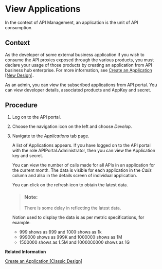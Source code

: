 <!-- loiofeac3687b4d842cb903bdbd9e13ace54 -->

# View Applications

In the context of API Management, an application is the unit of API consumption.



## Context

As the developer of some external business application if you wish to consume the API proxies exposed through the various products, you must declare your usage of those products by creating an application from API business hub enterprise. For more information, see [Create an Application \[New Design\]](create-an-application-new-design-a501a6d.md).

As an admin, you can view the subscribed applications from API portal. You can view developer details, associated products and AppKey and secret.



## Procedure

1.  Log on to the API portal.

2.  Choose the navigation icon on the left and choose *Develop*.

3.  Navigate to the *Applications* tab page.

    A list of Applications appears. If you have logged on to the API portal with the role APIPortal.Administrator, then you can view the Application key and secret.

    You can view the number of calls made for all APIs in an application for the current month. The data is visible for each application in the *Calls* column and also in the details screen of individual application.

    You can click on the refresh icon to obtain the latest data.

    > ### Note:  
    > There is some delay in reflecting the latest data.

    Notion used to display the data is as per metric specifications, for example:

    -   999 shows as 999 and 1000 shows as 1k
    -   999000 shows as 999K and 1000000 shows as 1M
    -   1500000 shows as 1.5M and 1000000000 shows as 1G


**Related Information**  


[Create an Application \[Classic Design\]](create-an-application-classic-design-7b4e71b.md "Create an Application to consume the required APIs.")

